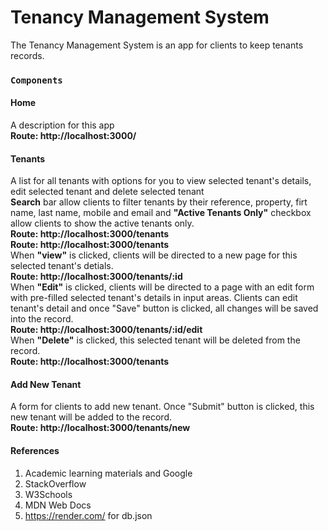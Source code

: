 # Tenancy Management System
The Tenancy Management System is an app for clients to keep tenants records.
### `Components`
#### Home
A description for this app
\
**Route: http://localhost:3000/**
#### Tenants
A list for all tenants with options for you to view selected tenant's details, edit selected tenant and delete selected tenant
\
**Search** bar allow clients to filter tenants by their reference, property, firt name, last name, mobile and email and **"Active Tenants Only"** checkbox allow clients to show the active tenants only. 
\
**Route: http://localhost:3000/tenants**
\
**Route: http://localhost:3000/tenants**
\
When **"view"** is clicked, clients will be directed to a new page for this selected tenant's detials.
\
**Route: http://localhost:3000/tenants/:id**
\
When **"Edit"** is clicked, clients will be directed to a page with an edit form with pre-filled selected tenant's details in input areas. Clients can edit tenant's detail and once "Save" button is clicked, all changes will be saved into the record.
\
**Route: http://localhost:3000/tenants/:id/edit**
\
When **"Delete"** is clicked, this selected tenant will be deleted from the record.
\
**Route: http://localhost:3000/tenants**
#### Add New Tenant
A form for clients to add new tenant. Once "Submit" button is clicked, this new tenant will be added to the record.
\
**Route: http://localhost:3000/tenants/new**
#### References
1. Academic learning materials and Google
2. StackOverflow
3. W3Schools
4. MDN Web Docs
5. https://render.com/ for db.json








